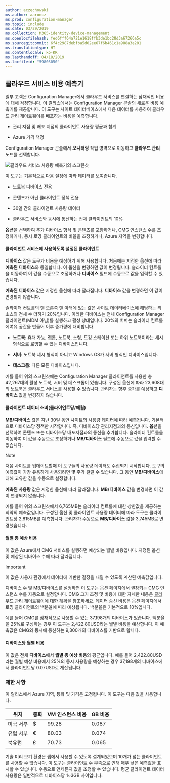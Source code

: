 ```yaml
---
author: aczechowski
ms.author: aaroncz
ms.prod: configuration-manager
ms.topic: include
ms.date: 03/29/2019
ms.collection: M365-identity-device-management
ms.openlocfilehash: fed6fff64a721e1618ffb3de1bc28d3a67266a5c
ms.sourcegitcommit: 6f4c2987debfba5d02ee67f6b461c1a988a3e201
ms.translationtype: HT
ms.contentlocale: ko-KR
ms.lasthandoff: 04/18/2019
ms.locfileid: "59803050"
---
```

## <a name="bkmk_cmg"></a> 클라우드 서비스 비용 예측기

<!--3555774-->

일부 고객은 Configuration Manager에서 클라우드 서비스를 연결하는 잠재적인 비용에 대해 걱정합니다. 이 릴리스에서는 Configuration Manager 콘솔의 새로운 비용 예측기를 제공합니다. 이 도구는 사이트 데이터베이스에서 다음 데이터를 사용하여 클라우드 관리 게이트웨이를 배포하는 비용을 예측합니다.  

- 관리 지점 및 배포 지점의 클라이언트 사용량 평균과 합계  

- Azure 가격 책정  

Configuration Manager 콘솔에서 **모니터링** 작업 영역으로 이동하고 **클라우드 관리** 노드를 선택합니다.  

![클라우드 서비스 사용량 예측기의 스크린샷](../../media/3555774-cmg-cost-estimator.png)

이 도구는 기본적으로 다음 설정에 따라 데이터를 보여줍니다.  

- 노트북 디바이스 전용  

- 콘텐츠가 아닌 클라이언트 정책 전용  

- 30일 간의 클라이언트 사용량 데이터  

- 클라우드 서비스와 동시에 통신하는 전체 클라이언트의 10%  

**옵션**을 선택하여 추가 디바이스 형식 및 콘텐츠를 포함하거나, CMG 인스턴스 수를 조정하거나, 동시 로밍 클라이언트의 비율을 조정하거나, Azure 지역을 변경합니다.

#### <a name="clients-enabled-for-client-services"></a>클라이언트 서비스에 사용하도록 설정된 클라이언트

**디바이스** 값은 도구가 비용을 예상하기 위해 사용합니다. 처음에는 지정한 옵션에 따라 **예측된 디바이스**와 동일합니다. 이 옵션을 변경하면 값이 변경됩니다. 슬라이더 컨트롤을 이동하여 이 값을 수동으로 조정하거나 **디바이스** 필드에 수동으로 값을 입력할 수 있습니다.

**예측된 디바이스** 값은 지정한 옵션에 따라 달라집니다. **디바이스** 값을 변경하면 이 값이 변경되지 않습니다.

슬라이더 컨트롤의 맨 오른쪽 맨 아래에 있는 값은 사이트 데이터베이스에 해당하는 리소스의 전체 수 더하기 20%입니다. 이러한 디바이스는 전체 Configuration Manager 클라이언트(MDM 아님)를 실행하고 활성 상태입니다. 20%의 버퍼는 슬라이더 컨트롤에여유 공간을 만들어 이후 증가량에 대비합니다

- **노트북**: 휴대 가능, 랩톱, 노트북, 소형, 도킹 스테이션 또는 하위 노트북이라는 섀시 형식으로 로밍할 수 있는 디바이스입니다.  

- **서버**: 노트북 섀시 형식이 아니고 Windows OS가 서버 형식인 디바이스입니다.  

- **데스크톱**: 다른 모든 디바이스입니다.  

예를 들어 위의 스크린샷에는 Configuration Manager 클라이언트를 사용한 총 42,267대의 활성 노트북, 서버 및 데스크톱이 있습니다. 구성된 옵션에 따라 23,608대의 노트북은 클라우드 서비스를 사용할 수 있습니다. 관리자는 향후 증가를 예상하고 **디바이스** 값을 변경하지 않습니다.

#### <a name="client-data-consumption-per-clientmonth"></a>클라이언트 데이터 소비(클라이언트당/매월)

**MB/디바이스** 값은 지난 30일 동안 사이트의 사용량 데이터에 따라 예측됩니다. 기본적으로 디바이스당 정책만 시작합니다. 즉, 디바이스당 관리지점과의 통신입니다. **옵션**을 선택하여 콘텐츠 또는 디바이스당 배포지점과의 통신을 추가합니다. 슬라이더 컨트롤을 이동하여 이 값을 수동으로 조정하거나 **MB/디바이스** 필드에 수동으로 값을 입력할 수 있습니다.

> [!Note]  
> 처음 사이트를 업데이트할때 이 도구들의 사용량 데이터도 수집되기 시작합니다. 도구의 예측값이 가장 유용하게 사용되려면 몇 주가 걸릴 수 있습니다. 그 동안 **MB/디바이스**에 대해 고유한 값을 수동으로 설정합니다.  

**예측된 사용량** 값은 지정한 옵션에 따라 달라집니다. **MB/디바이스** 값을 변경하면 이 값이 변경되지 않습니다.

<!-- The value at the bottom far right of the slider control is the total amount of data usage for all applicable resources. It defaults to 5,000 MB. When you include content, the tool increases this value to include the estimated amount of content. -->

예를 들어 위의 스크린샷에서 6,765MB는 슬라이더 컨트롤에 대한 상한값을 제공하는 최악의 예측값입니다. 구성된 옵션 및 클라이언트 사용량 데이터에 따라 도구는 클라이언트당 2,815MB를 예측합니다. 관리자가 수동으로 **MB/디바이스** 값을 3,745MB로 변경했습니다.

#### <a name="total-monthly-cost-estimate"></a>월별 총 예상 비용

이 값은 Azure에서 CMG 서비스를 실행하면 예상되는 월별 비용입니다. 지정된 옵션 및 예상된 디바이스 수에 따라 달라집니다.

> [!Important]  
> 이 값은 사용자 환경에서 데이터에 기반한 결정을 내릴 수 있도록 계산된 예측값입니다.  

디바이스 수 및 MB/디바이스를 설정하면 이 도구는 옵션 페이지에서 권장되는 CMG 인스턴스 수를 자동으로 설정합니다. CMG 크기 조정 및 비용에 대한 자세한 내용은 [클라우드 관리 게이트웨이에 대한 계획](/sccm/core/clients/manage/cmg/plan-cloud-management-gateway#cost)을 참조하세요. 데이터 송신 비용은 옵션 페이지에서 로밍 클라이언트의 백분율에 따라 예상됩니다. 백분율은 기본적으로 10%입니다.

예를 들어 CMG를 잠재적으로 사용할 수 있는 37,198개의 디바이스가 있습니다. 백분율을 25%로 구성하는 경우 이 도구는 2,422.80USD라는 월별 비용을 예상합니다. 이 예측값은 CMG와 동시에 통신하는 9,300개의 디바이스를 기반으로 합니다.

#### <a name="monthly-cost-per-device"></a>디바이스당 월별 비용

이 값은 전체 **디바이스**에서 **월별 총 예상 비용**의 평균입니다. 예를 들어 2,422.80USD라는 월별 예상 비용에서 25%의 동시 사용량을 예상하는 경우 37,198개의 디바이스에서 클라이언트당 0.07USD로 계산됩니다.


### <a name="limitations"></a>제한 사항

이 릴리스에서 Azure 지역, 통화 및 가격은 고정됩니다. 이 도구는 다음 값을 사용합니다.

|위치 | 통화 | VM 인스턴스 비용 | GB 비용 |
|---------|---------|---------|---------|
| 미국 서부 | $ | 99.28 | 0.087 |
| 유럽 서부 | € | 80.03 | 0.074 |
| 북유럽 | £ | 70.73 | 0.065 |

기술 미리 보기 환경은 랩에서 사용할 수 있도록 설계되었으며 10개가 넘는 클라이언트를 사용할 수 없습니다. 이 도구는 클라이언트 수 부족으로 인해 매우 낮은 예측값을 표시할 수 있습니다. 수동으로 언제든지 값을 조정할 수 있습니다. 평균 클라이언트 데이터 사용량은 일반적으로 디바이스당 1~3GB 사이입니다.
